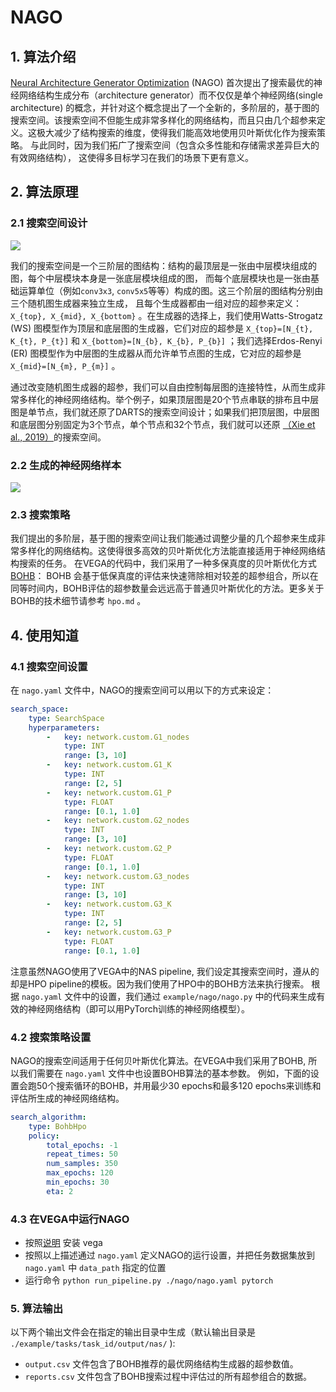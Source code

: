# NAGO

## 1. 算法介绍

[Neural Architecture Generator Optimization](https://arxiv.org/abs/2004.01395) (NAGO) 首次提出了搜索最优的神经网络结构生成分布（architecture generator）而不仅仅是单个神经网络(single architecture) 的概念，并针对这个概念提出了一个全新的，多阶层的，基于图的搜索空间。该搜索空间不但能生成非常多样化的网络结构，而且只由几个超参来定义。这极大减少了结构搜索的维度，使得我们能高效地使用贝叶斯优化作为搜索策略。
与此同时，因为我们拓广了搜索空间（包含众多性能和存储需求差异巨大的有效网络结构）， 这使得多目标学习在我们的场景下更有意义。

## 2. 算法原理

### 2.1 搜索空间设计

![](./images/nago_WiringNAS.png)

我们的搜索空间是一个三阶层的图结构：结构的最顶层是一张由中层模块组成的图，每个中层模块本身是一张底层模块组成的图， 而每个底层模块也是一张由基础运算单位（例如`conv3x3`, `conv5x5`等等）构成的图。这三个阶层的图结构分别由三个随机图生成器来独立生成， 且每个生成器都由一组对应的超参来定义：`X_{top}, X_{mid}, X_{bottom}` 。在生成器的选择上，我们使用Watts-Strogatz (WS) 图模型作为顶层和底层图的生成器，它们对应的超参是 `X_{top}=[N_{t}, K_{t}, P_{t}]` 和 `X_{bottom}=[N_{b}, K_{b}, P_{b}]` ；我们选择Erdos-Renyi (ER) 图模型作为中层图的生成器从而允许单节点图的生成，它对应的超参是 `X_{mid}=[N_{m}, P_{m}]` 。

通过改变随机图生成器的超参，我们可以自由控制每层图的连接特性，从而生成非常多样化的神经网络结构。举个例子，如果顶层图是20个节点串联的排布且中层图是单节点，我们就还原了DARTS的搜索空间设计；如果我们把顶层图，中层图和底层图分别固定为3个节点，单个节点和32个节点，我们就可以还原 [（Xie et al., 2019）](https://arxiv.org/abs/1904.01569)的搜索空间。

### 2.2 生成的神经网络样本

![](./images/nago_arch_samples.png)

### 2.3 搜索策略

我们提出的多阶层，基于图的搜索空间让我们能通过调整少量的几个超参来生成非常多样化的网络结构。这使得很多高效的贝叶斯优化方法能直接适用于神经网络结构搜索的任务。
在VEGA的代码中，我们采用了一种多保真度的贝叶斯优化方式 [BOHB](https://arxiv.org/abs/1807.01774)： BOHB 会基于低保真度的评估来快速筛除相对较差的超参组合，所以在同等时间内，BOHB评估的超参数量会远远高于普通贝叶斯优化的方法。更多关于BOHB的技术细节请参考 `hpo.md` 。

## 4. 使用知道

### 4.1 搜索空间设置

在 `nago.yaml` 文件中，NAGO的搜索空间可以用以下的方式来设定：

```yaml
search_space:
    type: SearchSpace
    hyperparameters:
        -   key: network.custom.G1_nodes
            type: INT
            range: [3, 10]
        -   key: network.custom.G1_K
            type: INT
            range: [2, 5]
        -   key: network.custom.G1_P
            type: FLOAT
            range: [0.1, 1.0]
        -   key: network.custom.G2_nodes
            type: INT
            range: [3, 10]
        -   key: network.custom.G2_P
            type: FLOAT
            range: [0.1, 1.0]
        -   key: network.custom.G3_nodes
            type: INT
            range: [3, 10]
        -   key: network.custom.G3_K
            type: INT
            range: [2, 5]
        -   key: network.custom.G3_P
            type: FLOAT
            range: [0.1, 1.0]
```

注意虽然NAGO使用了VEGA中的NAS pipeline, 我们设定其搜索空间时，遵从的却是HPO pipeline的模板。因为我们使用了HPO中的BOHB方法来执行搜索。
根据 `nago.yaml` 文件中的设置，我们通过 `example/nago/nago.py` 中的代码来生成有效的神经网络结构（即可以用PyTorch训练的神经网络模型）。

### 4.2 搜索策略设置

NAGO的搜索空间适用于任何贝叶斯优化算法。在VEGA中我们采用了BOHB, 所以我们需要在 `nago.yaml` 文件中也设置BOHB算法的基本参数。
例如，下面的设置会跑50个搜索循环的BOHB，并用最少30 epochs和最多120 epochs来训练和评估所生成的神经网络结构。

```yaml
search_algorithm:
    type: BohbHpo
    policy:
        total_epochs: -1
        repeat_times: 50
        num_samples: 350
        max_epochs: 120
        min_epochs: 30
        eta: 2
```

### 4.3 在VEGA中运行NAGO

- 按照[说明](https://github.com/huawei-noah/vega/blob/master/docs/en/user/install.md) 安装 vega
- 按照以上描述通过 `nago.yaml` 定义NAGO的运行设置，并把任务数据集放到 `nago.yaml` 中 `data_path` 指定的位置
- 运行命令 `python run_pipeline.py ./nago/nago.yaml pytorch`

### 5. 算法输出

以下两个输出文件会在指定的输出目录中生成（默认输出目录是 `./example/tasks/task_id/output/nas/` ):

- `output.csv` 文件包含了BOHB推荐的最优网络结构生成器的超参数值。
- `reports.csv` 文件包含了BOHB搜索过程中评估过的所有超参组合的数据。

